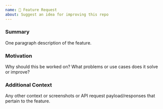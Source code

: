 ```yaml
---
name: 🧠 Feature Request
about: Suggest an idea for improving this repo
---
```


### Summary

One paragraph description of the feature.

### Motivation

Why should this be worked on? What problems or use cases does it solve or
improve?

### Additional Context

Any other context or screenshots or API request payload/responses that
pertain to the feature.
